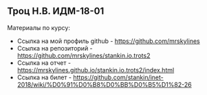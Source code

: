 ## Троц Н.В. ИДМ-18-01

Материалы по курсу:
- Ссылка на мой профиль github - https://github.com/mrskylines
- Ссылка на репозиторий - https://github.com/mrskylines/stankin.io.trots2
- Ссылка на отчет - https://mrskylines.github.io/stankin.io.trots2/index.html
- Ссылка на билет - https://github.com/stankin/inet-2018/wiki/%D0%91%D0%B8%D0%BB%D0%B5%D1%82-26
